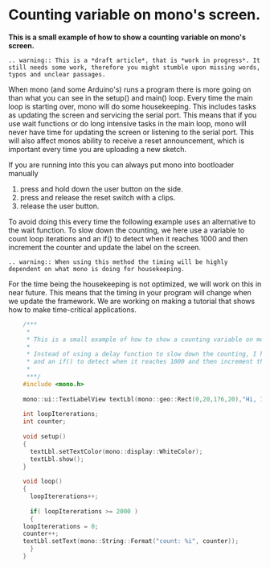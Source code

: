 # Counting variable on mono's screen.

**This is a small example of how to show a counting variable on mono's screen.**

```eval_rst
.. warning:: This is a *draft article*, that is *work in progress*. It still needs some work, therefore you might stumble upon missing words, typos and unclear passages.
```

When mono (and some Arduino's) runs a program there is more going on than what you can see in the setup() and main() loop. Every time the main loop is starting over, mono will do some housekeeping. This includes tasks as updating the screen and servicing the serial port.
This means that if you use wait functions or do long intensive tasks in the main loop, mono will never have time for updating the screen or listening to the serial port. This will also affect monos ability to receive a reset announcement, which is important every time you are uploading a new sketch.

If you are running into this you can always put mono into bootloader manually

1. press and hold down the user button on the side.
2. press and release the reset switch with a clips.
3. release the user button.

To avoid doing this every time the following example uses an alternative to the wait function. To slow down the counting, we here use a variable to count loop iterations and an if() to detect when it reaches 1000 and then increment the counter and update the label on the screen.

```eval_rst
.. warning:: When using this method the timing will be highly dependent on what mono is doing for housekeeping.
```

 For the time being the housekeeping is not optimized, we will work on this in near future. This means that the timing in your program will change when we update the framework. We are working on making a tutorial that shows how to make time-critical applications.

```cpp    
    /***
     * 
     * This is a small example of how to show a counting variable on mono's screen.
     *
     * Instead of using a delay function to slow down the counting, I here use a variable to count loop iterations
     * and an if() to detect when it reaches 1000 and then increment the counter and update the label on the screen.
     * 
     ***/
    #include <mono.h>
    
    mono::ui::TextLabelView textLbl(mono::geo::Rect(0,20,176,20),"Hi, I'm Mono");
    
    int loopItererations;
    int counter;
    
    void setup()
    {
      textLbl.setTextColor(mono::display::WhiteColor); 
      textLbl.show();
    }
        
    void loop()
    {
      loopItererations++;
    
      if( loopItererations >= 2000 )
      {
    loopItererations = 0;
    counter++;
    textLbl.setText(mono::String::Format("count: %i", counter));
      }
    }
```